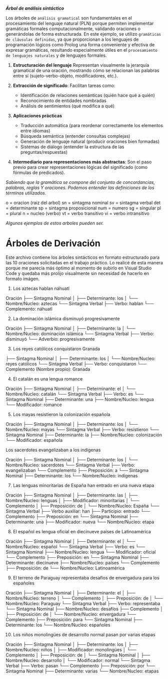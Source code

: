 ***Árbol de análisis sintáctico***

Los árboles de `análisis gramatical` son fundamentales en el procesamiento del lenguaje natural (PLN) porque permiten implementar gramáticas formales computacionalmente, validando oraciones o generándolas de forma estructurada. 
En este ejemplo, se utilizo `gramáticas de cláusulas definidas`, ya que proporcionan a los lenguajes de programación lógicos como Prolog una forma conveniente y efectiva de expresar gramáticas, resultando especialmente útiles en el `procesamiento de lenguajes naturales` y de lenguajes formales.

1. **Estructuración del lenguaje**
    Representan visualmente la jerarquía gramatical de una oración, mostrando cómo se relacionan las palabras entre sí (sujeto-verbo-objeto, modificadores, etc.).

2. **Extracción de significado**: 
    Facilitan tareas como:
   - Identificación de relaciones semánticas (quién hace qué a quién)
   - Reconocimiento de entidades nombradas
   - Análisis de sentimientos (qué modifica a qué)

3. **Aplicaciones prácticas**
   - Traducción automática (para reordenar correctamente los elementos entre idiomas)
   - Búsqueda semántica (entender consultas complejas)
   - Generación de lenguaje natural (producir oraciones bien formadas)
   - Sistemas de diálogo (entender la estructura de las preguntas/respuestas)

4. **Intermediario para representaciones más abstractas**: 
    Son el paso previo para crear representaciones lógicas del significado (como fórmulas de predicados).

*Sabiendo que la gramática se compone del conjunto de concordancias, palabras, reglas Y oraciones. Podemos entender las definiciones de los términos utilizados.*

o = oracion (raiz del arbol)
sn = sintagma nominal
sv = sintagma verbal
det = determinante
sp = sintagma proposicional
num = numero
    sg = singular
    pl = plural
n = nucleo (verbo)
vt = verbo transitivo
vi =  verbo intransitivo

*Algunos ejemplos de estos arboles pueden ser.*

# Árboles de Derivación 

Este archivo contiene los árboles sintácticos en formato estructurado para las 10 oraciones solicitadas en el trabajo práctico. Lo realicé de  esta manera porque me parecía más óptimo al momento de subirlo en Visual Studio Code y quedaba más prolijo visualmente sin necesidad de hacerlo en formato imágen.


1. Los aztecas hablan náhuatl

Oración
├── Sintagma Nominal
│   ├── Determinante: los
│   └── Nombre/Nucleo: aztecas
└── Sintagma Verbal
    ├── Verbo: hablan
    └── Complemento: náhuatl


2. La dominación islámica disminuyó progresivamente

Oración
├── Sintagma Nominal
│   ├── Determinante: la
│   └── Nombre/Nucleo: dominación islámica
└── Sintagma Verbal
    ├── Verbo: disminuyó
    └── Adverbio: progresivamente


3. Los reyes católicos conquistaron Granada

├── Sintagma Nominal
│   ├── Determinante: los
│   └── Nombre/Nucleo: reyes católicos
└── Sintagma Verbal
    ├── Verbo: conquistaron
    └── Complemento (Nombre propio): Granada


4. El catalán es una lengua romance

Oración
├── Sintagma Nominal
│   ├── Determinante: el
│   └── Nombre/Nucleo: catalán
└── Sintagma Verbal
    ├── Verbo: es
    └── Sintagma Nominal
        ├── Determinante: una
        ├── Nombre/Nucleo: lengua
        └── Modificador: romance


5. Los mayas resistieron la colonización española

Oración
├── Sintagma Nominal
│   ├── Determinante: los
│   └── Nombre/Nucleo: mayas
└── Sintagma Verbal
    ├── Verbo: resistieron
    └── Sintagma Nominal
        ├── Determinante: la
        ├── Nombre/Nucleo: colonización
        └── Modificador: española


Los sacerdotes evangelizaban a los indígenas

Oración
├── Sintagma Nominal
│   ├── Determinante: los
│   └── Nombre/Nucleo: sacerdotes
└── Sintagma Verbal
    ├── Verbo: evangelizaban
    └── Complemento
        ├── Preposición: a
        └── Sintagma Nominal
            ├── Determinante: los
            └── Nombre/Nucleo: indígenas


7. Las lenguas minoritarias de España han entrado en una nueva etapa

Oración
├── Sintagma Nominal
│   ├── Determinante: las
│   ├── Nombre/Nucleo: lenguas
│   ├── Modificador: minoritarias
│   └── Complemento
│       ├── Preposición: de
│       └── Nombre/Nucleo: España
└── Sintagma Verbal
    ├── Verbo auxiliar: han
    ├── Participio: entrado
    └── Complemento
        ├── Preposición: en
        └── Sintagma Nominal
            ├── Determinante: una
            ├── Modificador: nueva
            └── Nombre/Nucleo: etapa


8. El español es lengua oficial en diecinueve países de Latinoamérica

Oración
├── Sintagma Nominal
│   ├── Determinante: el
│   └── Nombre/Nucleo: español
└── Sintagma Verbal
    ├── Verbo: es
    └── Sintagma Nominal
        ├── Nombre/Nucleo: lengua
        └── Modificador: oficial
        └── Complemento
            ├── Preposición: en
            └── Sintagma Nominal
                ├── Determinante: diecinueve
                ├── Nombre/Nucleo: países
                └── Complemento
                    ├── Preposición: de
                    └── Nombre/Nucleo: Latinoamérica


9. El terreno de Paraguay representaba desafíos de envergadura para los españoles

Oración
├── Sintagma Nominal
│   ├── Determinante: el
│   ├── Nombre/Nucleo: terreno
│   └── Complemento
│       ├── Preposición: de
│       └── Nombre/Nucleo: Paraguay
└── Sintagma Verbal
    ├── Verbo: representaba
    └── Sintagma Nominal
        ├── Nombre/Nucleo: desafíos
        ├── Complemento
        │   ├── Preposición: de
        │   └── Nombre/Nucleo: envergadura
        └── Complemento
            ├── Preposición: para
            └── Sintagma Nominal
                ├── Determinante: los
                └── Nombre/Nucleo: españoles


10. Los niños monolingües de desarrollo normal pasan por varias etapas

Oración
├── Sintagma Nominal
│   ├── Determinante: los
│   ├── Nombre/Nucleo: niños
│   ├── Modificador: monolingües
│   └── Complemento
│       ├── Preposición: de
│       └── Sintagma Nominal
│           ├── Nombre/Nucleo: desarrollo
│           └── Modificador: normal
└── Sintagma Verbal
    ├── Verbo: pasan
    └── Complemento
        ├── Preposición: por
        └── Sintagma Nominal
            ├── Determinante: varias
            └── Nombre/Nucleo: etapas

